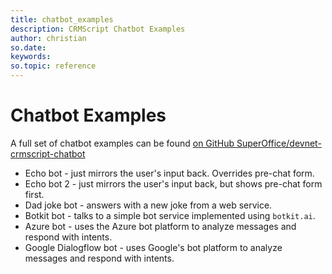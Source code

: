 ```yaml
---
title: chatbot_examples
description: CRMScript Chatbot Examples
author: christian
so.date:
keywords:
so.topic: reference
---
```


# Chatbot Examples

A full set of chatbot examples can be found [on GitHub SuperOffice/devnet-crmscript-chatbot](https://github.com/SuperOffice/devnet-crmscript-chatbot)

* Echo bot - just mirrors the user's input back. Overrides pre-chat form.
* Echo bot 2 - just mirrors the user's input back, but shows pre-chat form first.
* Dad joke bot - answers with a new joke from a web service. 
* Botkit bot - talks to a simple bot service implemented using `botkit.ai`.
* Azure bot - uses the Azure bot platform to analyze messages and respond with intents.
* Google Dialogflow bot - uses Google's bot platform to analyze messages and respond with intents.
